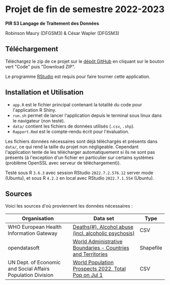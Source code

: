 # Projet de fin de semestre 2022-2023

**PIR S3 Langage de Traitement des Données**

Robinson Maury (DFGSM3) & César Wapler (DFGSM3)

## Téléchargement

Téléchargez le zip de ce projet sur le [dépôt GitHub](https://github.com/ceswap/pir-s3-project) en cliquant sur le bouton vert "Code" puis "Download ZIP".

Le programme [RStudio](https://posit.co/download/rstudio-desktop/) est requis pour faire tourner cette application. 

## Installation et Utilisation

- `app.R` est le fichier principal contenant la totalité du code pour l'application R Shiny.
- `run.sh` permet de lancer l'application depuis le terminal sous linux dans le navigateur (non testé).
- `data/` contient les fichiers de données utilisés (`.csv`, `.shp`).
- `Rapport.Rmd` est le compte-rendu écrit pour l'évaluation.

Les fichiers données nécessaires sont déjà téléchargés et présents dans `data/`, ce qui rend la taille du projet non négligeable. Cependant l'application tente de les télécharger automatiquement si ils ne sont pas présents (à l'exception d'un fichier en particulier sur certains systèmes (problème OpenSSL avec serveur de téléchargement)).

Testé sous R `3.6.3` avec session RStudio `2022.7.2.576.12` server mode (Ubuntu), 
et sous R `4.2.2` en local avec RStudio `2022.7.1.554` (Ubuntu).

## Sources

Voici les sources d'où proviennent les données nécessaires :

| Organisation                                                | Data set                                                                                                                                                          | Type      |
|--------------------------------|----------------------|------------------|
| WHO European Health Information Gateway                     | [Deaths(\#), Alcohol abuse (incl. alcoholic psychosis)](https://gateway.euro.who.int/en/indicators/hfamdb_87-deaths-alcohol-abuse-including-alcoholic-psychosis/) | CSV       |
| opendatasoft                                                | [World Administrative Boundaries - Countries and Territories](https://public.opendatasoft.com/explore/dataset/world-administrative-boundaries/information/)       | Shapefile |
| UN Dept. of Economic and Social Affairs Population Division | [World Population Prospects 2022, Total Pop on Jul 1](https://population.un.org/wpp/Download/Standard/CSV/)                                                       | CSV       |
